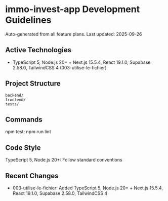 # immo-invest-app Development Guidelines

Auto-generated from all feature plans. Last updated: 2025-09-26

## Active Technologies
- TypeScript 5, Node.js 20+ + Next.js 15.5.4, React 19.1.0, Supabase 2.58.0, TailwindCSS 4 (003-utilise-le-fichier)

## Project Structure
```
backend/
frontend/
tests/
```

## Commands
npm test; npm run lint

## Code Style
TypeScript 5, Node.js 20+: Follow standard conventions

## Recent Changes
- 003-utilise-le-fichier: Added TypeScript 5, Node.js 20+ + Next.js 15.5.4, React 19.1.0, Supabase 2.58.0, TailwindCSS 4

<!-- MANUAL ADDITIONS START -->
<!-- MANUAL ADDITIONS END -->